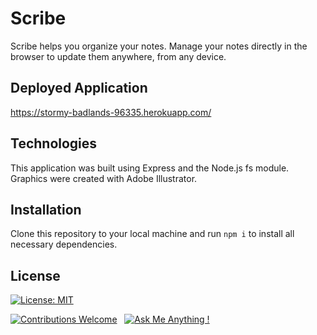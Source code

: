 # Scribe
Scribe helps you organize your notes. Manage your notes directly in the browser to update them anywhere, from any device.

## Deployed Application
https://stormy-badlands-96335.herokuapp.com/

## Technologies
This application was built using Express and the Node.js fs module. Graphics were created with Adobe Illustrator.

## Installation
Clone this repository to your local machine and run ```npm i``` to install all necessary dependencies.

## License
[![License: MIT](https://img.shields.io/badge/License-MIT-yellow.svg)](https://opensource.org/licenses/MIT)

[![Contributions Welcome](https://img.shields.io/badge/Contributions-Welcome-green.svg)](https://github.com/mackenzieraeclark)&nbsp;&nbsp;&nbsp;[![Ask Me Anything !](https://img.shields.io/badge/Ask%20me-anything-1abc9c.svg)](mailto:clark.rmackenzie@gmail.com)

